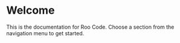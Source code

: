 # Welcome

This is the documentation for Roo Code. Choose a section from the navigation menu to get started.